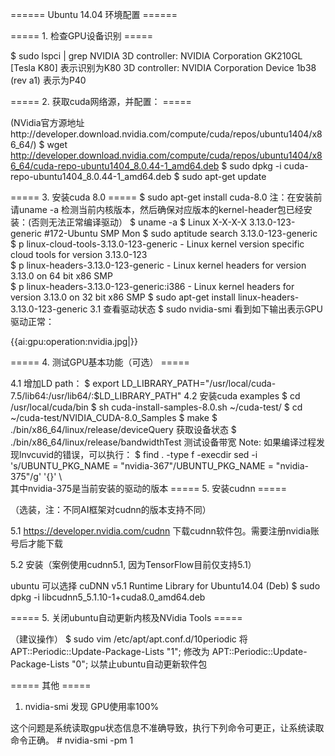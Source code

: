 

====== Ubuntu 14.04 环境配置 ======

===== 1. 检查GPU设备识别 =====

  $ sudo lspci | grep NVIDIA
  3D controller: NVIDIA Corporation GK210GL [Tesla K80] 表示识别为K80
  3D controller: NVIDIA Corporation Device 1b38 (rev a1) 表示为P40

===== 2. 获取cuda网络源，并配置： =====

(NVidia官方源地址http://developer.download.nvidia.com/compute/cuda/repos/ubuntu1404/x86_64/)
  $ wget http://developer.download.nvidia.com/compute/cuda/repos/ubuntu1404/x86_64/cuda-repo-ubuntu1404_8.0.44-1_amd64.deb
  $ sudo dpkg -i cuda-repo-ubuntu1404_8.0.44-1_amd64.deb
  $ sudo apt-get update

===== 3. 安装cuda 8.0 =====
  $ sudo apt-get install cuda-8.0
  注：在安装前请uname -a  检测当前内核版本，然后确保对应版本的kernel-header包已经安装：(否则无法正常编译驱动）
  $ uname -a
  $ Linux X-X-X-X 3.13.0-123-generic #172-Ubuntu SMP Mon
  $ sudo aptitude search 3.13.0-123-generic
  $ p   linux-cloud-tools-3.13.0-123-generic   - Linux kernel version specific cloud tools for version 3.13.0-123                      
  $ p   linux-headers-3.13.0-123-generic      - Linux kernel headers for version 3.13.0 on 64 bit x86 SMP                             
  $ p   linux-headers-3.13.0-123-generic:i386   - Linux kernel headers for version 3.13.0 on 32 bit x86 SMP
  $ sudo apt-get install  linux-headers-3.13.0-123-generic 
3.1 查看驱动状态
  $ sudo nvidia-smi
看到如下输出表示GPU驱动正常：

{{ai:gpu:operation:nvidia.jpg|}}

===== 4. 测试GPU基本功能（可选） =====

4.1 增加LD path：
  $ export LD_LIBRARY_PATH="/usr/local/cuda-7.5/lib64:/usr/lib64/:$LD_LIBRARY_PATH"
4.2 安装cuda examples
  $ cd /usr/local/cuda/bin
  $ sh cuda-install-samples-8.0.sh ~/cuda-test/
  $ cd ~/cuda-test/NVIDIA_CUDA-8.0_Samples
  $ make
  $ ./bin/x86_64/linux/release/deviceQuery 获取设备状态
  $ ./bin/x86_64/linux/release/bandwidthTest 测试设备带宽
  Note: 如果编译过程发现lnvcuvid的错误，可以执行：
  $ find . -type f -execdir sed -i 's/UBUNTU_PKG_NAME = "nvidia-367"/UBUNTU_PKG_NAME = "nvidia-375"/g' '{}' \    
  其中nvidia-375是当前安装的驱动的版本
===== 5. 安装cudnn =====

（选装，注：不同AI框架对cudnn的版本支持不同）

5.1 https://developer.nvidia.com/cudnn 下载cudnn软件包。需要注册nvidia账号后才能下载

5.2 安装（案例使用cudnn5.1, 因为TensorFlow目前仅支持5.1）

ubuntu 可以选择 cuDNN v5.1 Runtime Library for Ubuntu14.04 (Deb)
  $ sudo dpkg -i libcudnn5_5.1.10-1+cuda8.0_amd64.deb

===== 5. 关闭ubuntu自动更新内核及NVidia Tools =====

（建议操作）
    $ sudo vim /etc/apt/apt.conf.d/10periodic
将 APT::Periodic::Update-Package-Lists "1"; 修改为 APT::Periodic::Update-Package-Lists "0";
以禁止ubuntu自动更新软件包

===== 其他 =====

1. nvidia-smi 发现 GPU使用率100%

这个问题是系统读取gpu状态信息不准确导致，执行下列命令可更正，让系统读取命令正确。
    # nvidia-smi -pm 1